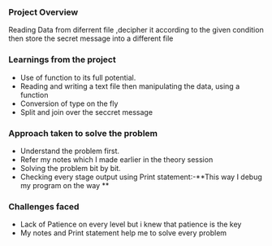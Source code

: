 ### Project Overview

 Reading Data from diferrent file ,decipher it according to the given condition then store the secret message into a different file


### Learnings from the project

 - Use of function to its full potential.
- Reading and writing a text file then manipulating the data, using a function 
- Conversion of type on the fly 
- Split and join over the seccret message


### Approach taken to solve the problem

 - Understand the problem first.
- Refer my notes which I made earlier in the theory session
- Solving the problem bit by bit.
- Checking every stage output using Print statement:-**This way I debug my program on the way **


### Challenges faced

 - Lack of Patience on every level but i knew that patience is the key
- My notes and Print statement help me to solve every problem



